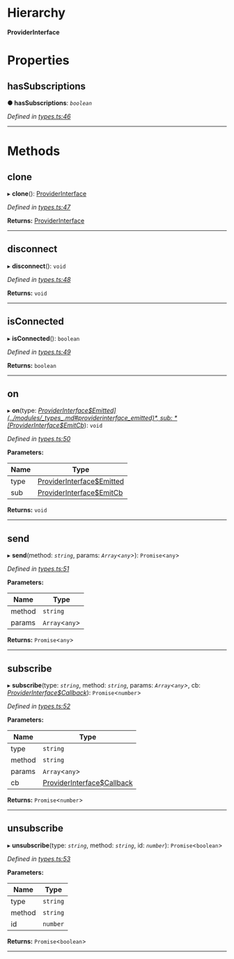 

# Hierarchy

**ProviderInterface**

# Properties

<a id="hassubscriptions"></a>

##  hasSubscriptions

**● hasSubscriptions**: *`boolean`*

*Defined in [types.ts:46](https://github.com/polkadot-js/api/blob/8502396/packages/rpc-provider/src/types.ts#L46)*

___

# Methods

<a id="clone"></a>

##  clone

▸ **clone**(): [ProviderInterface](_types_.providerinterface.md)

*Defined in [types.ts:47](https://github.com/polkadot-js/api/blob/8502396/packages/rpc-provider/src/types.ts#L47)*

**Returns:** [ProviderInterface](_types_.providerinterface.md)

___
<a id="disconnect"></a>

##  disconnect

▸ **disconnect**(): `void`

*Defined in [types.ts:48](https://github.com/polkadot-js/api/blob/8502396/packages/rpc-provider/src/types.ts#L48)*

**Returns:** `void`

___
<a id="isconnected"></a>

##  isConnected

▸ **isConnected**(): `boolean`

*Defined in [types.ts:49](https://github.com/polkadot-js/api/blob/8502396/packages/rpc-provider/src/types.ts#L49)*

**Returns:** `boolean`

___
<a id="on"></a>

##  on

▸ **on**(type: *[ProviderInterface$Emitted](../modules/_types_.md#providerinterface_emitted)*, sub: *[ProviderInterface$EmitCb](../modules/_types_.md#providerinterface_emitcb)*): `void`

*Defined in [types.ts:50](https://github.com/polkadot-js/api/blob/8502396/packages/rpc-provider/src/types.ts#L50)*

**Parameters:**

| Name | Type |
| ------ | ------ |
| type | [ProviderInterface$Emitted](../modules/_types_.md#providerinterface_emitted) |
| sub | [ProviderInterface$EmitCb](../modules/_types_.md#providerinterface_emitcb) |

**Returns:** `void`

___
<a id="send"></a>

##  send

▸ **send**(method: *`string`*, params: *`Array`<`any`>*): `Promise`<`any`>

*Defined in [types.ts:51](https://github.com/polkadot-js/api/blob/8502396/packages/rpc-provider/src/types.ts#L51)*

**Parameters:**

| Name | Type |
| ------ | ------ |
| method | `string` |
| params | `Array`<`any`> |

**Returns:** `Promise`<`any`>

___
<a id="subscribe"></a>

##  subscribe

▸ **subscribe**(type: *`string`*, method: *`string`*, params: *`Array`<`any`>*, cb: *[ProviderInterface$Callback](../modules/_types_.md#providerinterface_callback)*): `Promise`<`number`>

*Defined in [types.ts:52](https://github.com/polkadot-js/api/blob/8502396/packages/rpc-provider/src/types.ts#L52)*

**Parameters:**

| Name | Type |
| ------ | ------ |
| type | `string` |
| method | `string` |
| params | `Array`<`any`> |
| cb | [ProviderInterface$Callback](../modules/_types_.md#providerinterface_callback) |

**Returns:** `Promise`<`number`>

___
<a id="unsubscribe"></a>

##  unsubscribe

▸ **unsubscribe**(type: *`string`*, method: *`string`*, id: *`number`*): `Promise`<`boolean`>

*Defined in [types.ts:53](https://github.com/polkadot-js/api/blob/8502396/packages/rpc-provider/src/types.ts#L53)*

**Parameters:**

| Name | Type |
| ------ | ------ |
| type | `string` |
| method | `string` |
| id | `number` |

**Returns:** `Promise`<`boolean`>

___

